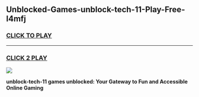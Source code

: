 
## Unblocked-Games-unblock-tech-11-Play-Free-l4mfj
<h3>
<a href="https://premium76.site?title=unblock-tech-11&ref=20M">CLICK TO PLAY</a></h3>
<hr>

<h3>
<a href="https://premium76.site?title=unblock-tech-11&ref=20M">CLICK 2 PLAY</a>
  
</h3>

<a href="https://premium76.site?title=unblock-tech-11&ref=19M"><img src="https://clearcache.store/games.png"></a>


**unblock-tech-11 games unblocked: Your Gateway to Fun and Accessible Online Gaming**

